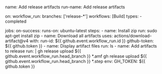 name: Add release artifacts
run-name: Add release artifacts

on:
  workflow_run:
    branches: ['release-*']
    workflows: [Build]
    types:
      - completed

jobs:
  on-success:
    runs-on: ubuntu-latest
    steps:
      - name: Install zip
        run: sudo apt-get install zip
      - name: Download all artifacts
        uses: actions/download-artifact@v4
        with:
          run-id: ${{ github.event.workflow_run.id }}
          github-token: ${{ github.token }}
      - name: Display artifact files
        run: ls
      - name: Add artifacts to release
        run: |
          gh release upload ${{ github.event.workflow_run.head_branch }} *.amf
          gh release upload ${{ github.event.workflow_run.head_branch }} *.step
        env:
          GH_TOKEN: ${{ github.token }}
